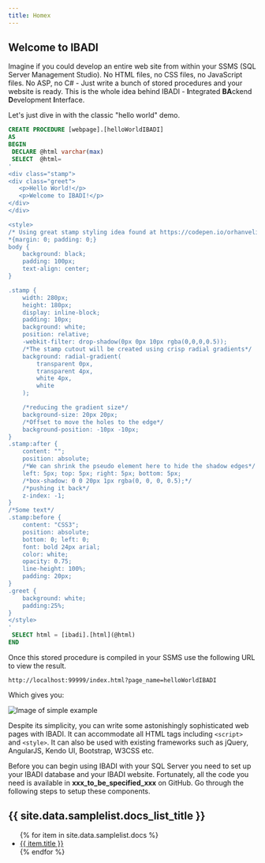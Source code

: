 ```yaml
---
title: Homex
---
```

## Welcome to IBADI

Imagine if you could develop an entire web site from within your SSMS (SQL Server Management Studio). No HTML files, no CSS files, no JavaScript files. No ASP, no C# - Just write a bunch of stored procedures and your website is ready. This is the whole idea behind IBADI - **I**ntegrated **BA**ckend **D**evelopment **I**nterface.

Let's just dive in with the classic "hello world" demo.

```sql
CREATE PROCEDURE [webpage].[helloWorldIBADI]
AS
BEGIN
 DECLARE @html varchar(max)  
 SELECT  @html=  
'  
<div class="stamp">
<div class="greet">
   <p>Hello World!</p>
   <p>Welcome to IBADI!</p>
</div>
</div>

<style>
/* Using great stamp styling idea found at https://codepen.io/orhanveli/pen/tbGJL */
*{margin: 0; padding: 0;}
body {
    background: black;
    padding: 100px;
    text-align: center;
}

.stamp {
    width: 280px;
    height: 180px;
    display: inline-block;
    padding: 10px;
    background: white;
    position: relative;
    -webkit-filter: drop-shadow(0px 0px 10px rgba(0,0,0,0.5));
    /*The stamp cutout will be created using crisp radial gradients*/
    background: radial-gradient(
        transparent 0px, 
        transparent 4px, 
        white 4px,
        white
    );

    /*reducing the gradient size*/
    background-size: 20px 20px;
    /*Offset to move the holes to the edge*/
    background-position: -10px -10px;
}
.stamp:after {
    content: "";
    position: absolute;
    /*We can shrink the pseudo element here to hide the shadow edges*/
    left: 5px; top: 5px; right: 5px; bottom: 5px;
    /*box-shadow: 0 0 20px 1px rgba(0, 0, 0, 0.5);*/
    /*pushing it back*/
    z-index: -1;
}
/*Some text*/
.stamp:before {
    content: "CSS3";
    position: absolute;
    bottom: 0; left: 0;
    font: bold 24px arial;
    color: white;
    opacity: 0.75;
    line-height: 100%;
    padding: 20px;
}
.greet {
    background: white;
	padding:25%;
}
</style>
'
 SELECT html = [ibadi].[html](@html)     
END


```

Once this stored procedure is compiled in your SSMS use the following URL to view the result.

`http://localhost:99999/index.html?page_name=helloWorldIBADI` 

Which gives you:

![Image of simple example](https://github.com/SamuelAina/IBADI/blob/master/images/example_ibadi_2.png?raw=true)


Despite its simplicity, you can write some astonishingly sophisticated web pages with IBADI. It can accommodate all HTML tags including `<script>` and `<style>`. It can also be used with existing frameworks such as jQuery, AngularJS, Kendo UI, Bootstrap, W3CSS etc.

Before you can begin using IBADI with your SQL Server you need to set up your IBADI database and your IBADI website. Fortunately, all the code you need is available in **xxx_to_be_specified_xxx** on GitHub. Go through the following steps to setup these components.

<h2>{{ site.data.samplelist.docs_list_title }}</h2>
<ul>
   {% for item in site.data.samplelist.docs %}
      <li><a href="{{ item.url }}" alt="{{ item.title }}">{{ item.title }}</a></li>
   {% endfor %}
</ul>
